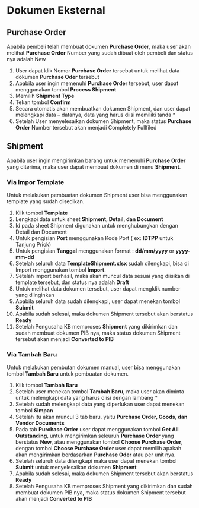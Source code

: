 # Dokumen Eksternal

## Purchase Order
Apabila pembeli telah membuat dokumen **Purchase Order**, maka user akan melihat **Purchase Order** Number yang sudah dibuat oleh pembeli dan status nya adalah New
1.	User dapat klik Nomor **Purchase Order** tersebut untuk melihat data dokumen **Purchase Oder** tersebut
2.	Apabila user ingin memenuhi **Purchase Order** tersebut, user dapat menggunakan tombol **Process Shipment**
3.	Memilih **Shipment Type**
4.	Tekan tombol **Confirm**
5.	Secara otomatis akan membuatkan dokumen Shipment, dan user dapat melengkapi data – datanya, data yang harus diisi memiliki tanda *
6.	Setelah User menyelesaikan dokumen Shipment, maka status **Purchase Order** Number tersebut akan menjadi Completely Fullfiled

## Shipment
Apabila user ingin mengirimkan barang untuk memenuhi **Purchase Order** yang diterima, maka user dapat membuat dokumen di menu **Shipment**.

### Via Impor Template
Untuk melakukan pembuatan dokumen Shipment user bisa menggunakan template yang sudah disedikan.

1.	Klik tombol **Template**
2.	Lengkapi data untuk sheet **Shipment, Detail, dan Document**
3.	Id pada sheet Shipment digunakan untuk menghubungkan dengan Detail dan Document
4.	Untuk pengisian **Port** menggunakan Kode Port ( ex: **IDTPP** untuk Tanjung Priok)
5.	Untuk pengisian **Tanggal** menggunakan format : **dd/mm/yyyy** or **yyyy-mm-dd**
6.	Setelah seluruh data **TemplateShipment.xlsx** sudah dilengkapi, bisa di Import menggunakan tombol **Import**.
7.	Setelah import berhasil, maka akan muncul data sesuai yang diisikan di template tersebut, dan status nya adalah **Draft**
8.	Untuk melihat data dokumen tersebut, user dapat mengklik number yang diinginkan
9.	Apabila seluruh data sudah dilengkapi, user dapat menekan tombol **Submit**
10.	Apabila sudah selesai, maka dokumen Shipment tersebut akan berstatus **Ready**
11.	Setelah Pengusaha KB memproses **Shipment** yang dikirimkan dan sudah membuat dokumen PIB nya, maka status dokumen Shipment tersebut akan menjadi **Converted to PIB**

### Via Tambah Baru
Untuk melakukan pembutan dokumen manual, user bisa menggunakan tombol **Tambah Baru** untuk pembuatan dokumen.

1.	Klik tombol **Tambah Baru**
2.	Setelah user menekan tombol **Tambah Baru**, maka user akan diminta untuk melengkapi data yang harus diisi dengan lambang *
3.	Setelah sudah melengkapi data yang diperlukan user dapat menekan tombol **Simpan**
4.	Setelah itu akan muncul 3 tab baru, yaitu **Purchase Order, Goods, dan Vendor Documents**
5.	Pada tab **Purchase Order** user dapat menggunakan tombol **Get All Outstanding**, untuk mengirimkan seleuruh **Purchase Order** yang berstatus **New**, atau menggunakan tombol **Choose Purchase Order**, dengan tombol **Choose Purchase Order** user dapat memilih apakah akan mengirimkan berdasarkan **Purchase Oder** atau per unit nya.
6.	Setelah seluruh data dilengkapi maka user dapat menekan tombol **Submit** untuk menyelesaikan dokumen **Shipment**
7.	Apabila sudah selesai, maka dokumen Shipment tersebut akan berstatus **Ready**
8.	Setelah Pengusaha KB memproses Shipment yang dikirimkan dan sudah membuat dokumen PIB nya, maka status dokumen Shipment tersebut akan menjadi **Converted to PIB**


